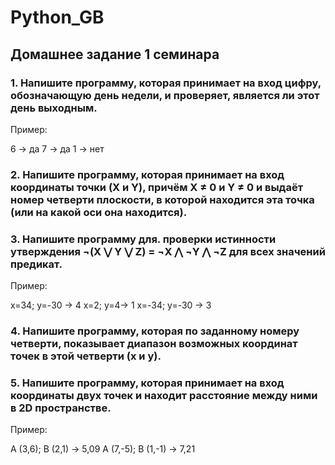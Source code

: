 # Python_GB
## Домашнее задание 1 семинара
### 1. Напишите программу, которая принимает на вход цифру, обозначающую день недели, и проверяет, является ли этот день выходным.
Пример:

6 -> да
7 -> да
1 -> нет
### 2. Напишите программу, которая принимает на вход координаты точки (X и Y), причём X ≠ 0 и Y ≠ 0 и выдаёт номер четверти плоскости, в которой находится эта точка (или на какой оси она находится).
### 3. Напишите программу для. проверки истинности утверждения ¬(X ⋁ Y ⋁ Z) = ¬X ⋀ ¬Y ⋀ ¬Z для всех значений предикат.
Пример:

x=34; y=-30 -> 4
x=2; y=4-> 1
x=-34; y=-30 -> 3
### 4. Напишите программу, которая по заданному номеру четверти, показывает диапазон возможных координат точек в этой четверти (x и y).
### 5. Напишите программу, которая принимает на вход координаты двух точек и находит расстояние между ними в 2D пространстве.
Пример:

A (3,6); B (2,1) -> 5,09
A (7,-5); B (1,-1) -> 7,21